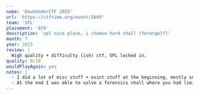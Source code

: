 ```yaml
---
name: 'DownUnderCTF 2025'
url: 'https://ctftime.org/event/2669'
team: 'SPL'
placement: '8th'
description: 'spl nice place, i cheese hard chall (forengolf)'
month: 7
year: 2025
review: |
  High quality + difficulty (ish) ctf, SPL locked in. 
quality: 9/10
wouldPlayAgain: yes
notes: |
  - I did a lot of misc stuff + osint stuff at the beginning, mostly sniping easy challs like usual lmao.
  - At the end I was able to solve a forensics chall where you had limited byte reads of a random filesystem. I had the solvepath but some issue with the connection or smth was annoying so I gambled + OCR (flag was a jpg) and actually got the flag lmao. That was pretty fun ngl
---
```

